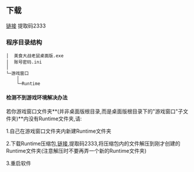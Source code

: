 <!-- # 美食大战老鼠桌面版使用手册 -->

## 下载

[链接](https://www.lanzoul.com/b048nro4b) 提取码2333

### 程序目录结构

```
│  美食大战老鼠桌面版.exe
│  账号密码.ini
│
└─游戏窗口
    │
    └─Runtime
```
#### 检测不到游戏环境解决办法

若你游戏窗口文件夹**(并非桌面版根目录,而是桌面版根目录下的"游戏窗口"子文件夹)**内没有Runtime文件夹,请:

1.自己在游戏窗口文件夹内新建Runtime文件夹

2.下载Runtime压缩包,[链接](https://wwp.lanzoul.com/iTsTi1lzg0qf),提取码2333,将压缩包内的文件解压到刚才创建的Runtime文件夹(注意解压时不要再弄一个新的Runtime文件夹)

3.重启软件
